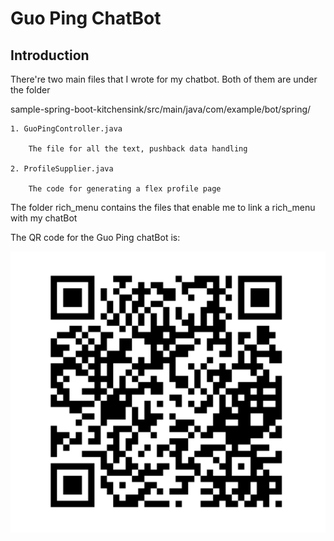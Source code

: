 # Guo Ping ChatBot


## Introduction

There're two main files that I wrote for my chatbot. Both of them are under the folder 

sample-spring-boot-kitchensink/src/main/java/com/example/bot/spring/

	1. GuoPingController.java

	    The file for all the text, pushback data handling

	2. ProfileSupplier.java

	    The code for generating a flex profile page
	    
The folder rich_menu contains the files that enable me to link a rich_menu with my chatBot
	    
    
The QR code for the Guo Ping chatBot is:

<p align="center">
	<img src="https://github.com/guoping0408/GuoPingChatbot/blob/main/QR%20code/qrcode.png">
</p>


